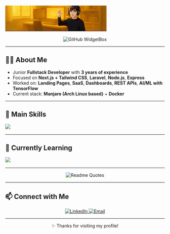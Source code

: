 ![gxdev](https://github.com/GXDEVS/gxdevs/blob/3db29cf8f932b060b57a7d29d96b7b00e4240720/gxdev.gif)

<p align="center">
  <img src="https://github-widgetbox.vercel.app/api/profile?username=GXDEVS&data=followers,repositories,stars,commits&theme=darkmode" alt="GitHub WidgetBox"/>
</p>

---

## 🧑‍💻 About Me  

- Junior **Fullstack Developer** with **3 years of experience**  
- Focused on **Next.js + Tailwind CSS**, **Laravel**, **Node.js**, **Express**  
- Worked on: **Landing Pages**, **SaaS**, **Dashboards**, **REST APIs**, **AI/ML with TensorFlow**  
- Current stack: **Manjaro (Arch Linux based)** + **Docker**  

---

## 🚀 Main Skills  

<p align="left">
  <img src="https://skillicons.dev/icons?i=nextjs,tailwind,typescript,javascript,nodejs,express,laravel,php,prisma,mysql,postgres,firebase,supabase,aws,docker,nginx,html,css,figma,photoshop,git,github,tensorflow" />
</p>

---

## 🔎 Currently Learning  

<p align="left">
  <img src="https://skillicons.dev/icons?i=graphql,nest,tauri,php,rust" />
</p>

---

<p align="center">
   <img src="https://quotes-github-readme.vercel.app/api?type=horizontal&theme=dark&quote=Talk%20is%20cheap.%20Show%20me%20the%20code.&author=Linus%20Torvalds" alt="Readme Quotes"/>
</p>

---

## 📫 Connect with Me  

<p align="center">
  <a href="https://linkedin.com/in/SEU-LINKEDIN" target="_blank">
    <img src="https://skillicons.dev/icons?i=linkedin" alt="LinkedIn" />
  </a>
  <a href="mailto:SEU-EMAIL" target="_blank">
    <img src="https://skillicons.dev/icons?i=gmail" alt="Email" />
  </a>
</p>

---

<p align="center">
  ✨ Thanks for visiting my profile!  
</p>
